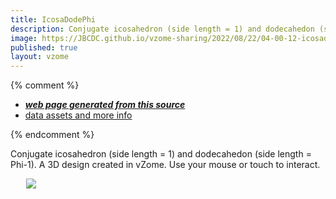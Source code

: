 ```yaml
---
title: IcosaDodePhi
description: Conjugate icosahedron (side length = 1) and dodecahedon (side length = Phi-1). A 3D design created in vZome.  Use your mouse or touch to interact.
image: https://JBCDC.github.io/vzome-sharing/2022/08/22/04-00-12-icosadode2/icosadode2.png
published: true
layout: vzome
---
```


{% comment %}
 - [***web page generated from this source***](<https://JBCDC.github.io/vzome-sharing/2022/08/22/icosadode2-04-00-12.html>)
 - [data assets and more info](<https://github.com/JBCDC/vzome-sharing/tree/main/2022/08/22/04-00-12-icosadode2/>)
 
{% endcomment %}

Conjugate icosahedron (side length = 1) and dodecahedon (side length = Phi-1). A 3D design created in vZome.  Use your mouse or touch to interact.

<vzome-viewer style="width: 87%; height: 60vh; margin: 5%"
       src="https://JBCDC.github.io/vzome-sharing/2022/08/22/04-00-12-icosadode2/icosadode2.vZome" >
  <img src="https://JBCDC.github.io/vzome-sharing/2022/08/22/04-00-12-icosadode2/icosadode2.png" />
</vzome-viewer>
